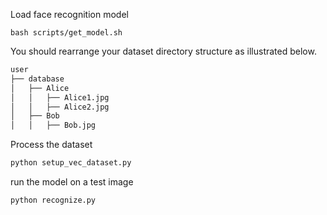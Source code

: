 Load face recognition model

``` shell
bash scripts/get_model.sh
```

You should rearrange your dataset directory structure as illustrated below.

```bash
user
├── database
│   ├── Alice
│   │   ├── Alice1.jpg
│   │   ├── Alice2.jpg
│   ├── Bob
│   │   ├── Bob.jpg
```


Process the dataset

``` python
python setup_vec_dataset.py
```


run the model on a test image 

``` python
python recognize.py
```